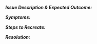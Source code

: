 **_Issue Description & Expected Outcome:_** 

**_Symptoms:_**

**_Steps to Recreate:_** 

**_Resolution:_** 

